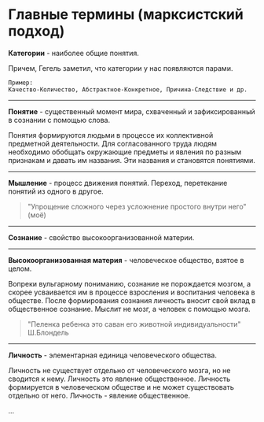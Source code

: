 # Главные термины (марксистский подход)

**Категории** - наиболее общие понятия.

Причем, Гегель заметил, что категории у нас появляются парами.
```
Пример: 
Качество-Количество, Абстрактное-Конкретное, Причина-Следствие и др.
```
***

**Понятие** - существенный момент мира, схваченный и зафиксированный в сознании с помощью слова.

Понятия формируются людьми в процессе их коллективной предметной деятельности. Для согласованного труда людям необходимо обобщать окружающие предметы и явления по разным признакам и давать им названия. Эти названия и становятся понятиями.

***

**Мышление** - процесс движения понятий. Переход, перетекание понятий из одного в другое.

>"Упрощение сложного через усложнение простого внутри него" (моё)

***

**Сознание** - свойство высокоорганизованной материи.

***

**Высокоорганизованная материя** - человеческое общество, взятое в целом.

Вопреки вульгарному пониманию, сознание не порождается мозгом, а скорее усваивается им в процессе взросления и воспитания человека в обществе. После формирования сознания личность вносит свой вклад в общественное сознание.
Мыслит не мозг, а человек с помощью мозга.
>"Пеленка ребенка это саван его животной индивидуальности" Ш.Блондель

***

**Личность** - элементарная единица человеческого общества. 

Личность не существует отдельно от человеческого мозга, но не сводится к нему. Личность это явление общественное. Личность формируется в человеческом обществе и не может существовать отдельно от него. Личность - явление общественное.

...
